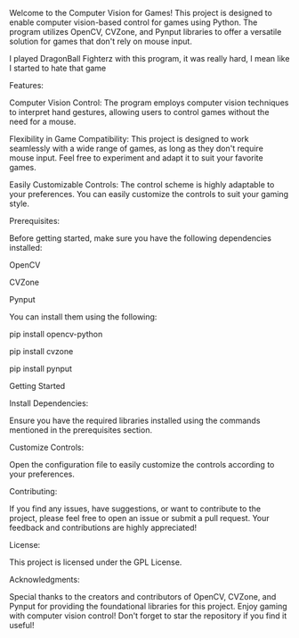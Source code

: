 Welcome to the Computer Vision for Games! This project is designed to enable computer vision-based control for games using Python. The program utilizes OpenCV, CVZone, and Pynput libraries to offer a versatile solution for games that don't rely on mouse input.

I played DragonBall Fighterz with this program, it was really hard, I mean like I started to hate that game

Features:

Computer Vision Control: The program employs computer vision techniques to interpret hand gestures, allowing users to control games without the need for a mouse.

Flexibility in Game Compatibility: This project is designed to work seamlessly with a wide range of games, as long as they don't require mouse input. Feel free to experiment and adapt it to suit your favorite games.

Easily Customizable Controls: The control scheme is highly adaptable to your preferences. You can easily customize the controls to suit your gaming style.

Prerequisites:

Before getting started, make sure you have the following dependencies installed:

OpenCV

CVZone

Pynput

You can install them using the following:

pip install opencv-python

pip install cvzone

pip install pynput

Getting Started

Install Dependencies:

Ensure you have the required libraries installed using the commands mentioned in the prerequisites section.

Customize Controls:

Open the configuration file to easily customize the controls according to your preferences.

Contributing:

If you find any issues, have suggestions, or want to contribute to the project, please feel free to open an issue or submit a pull request. Your feedback and contributions are highly appreciated!

License:

This project is licensed under the GPL License.

Acknowledgments:

Special thanks to the creators and contributors of OpenCV, CVZone, and Pynput for providing the foundational libraries for this project.
Enjoy gaming with computer vision control! Don't forget to star the repository if you find it useful! 
